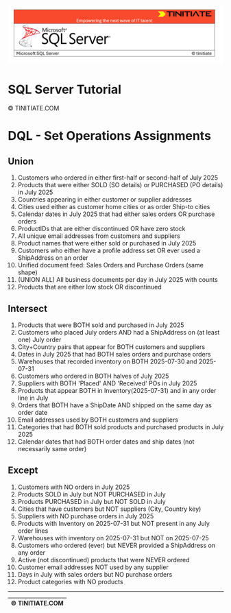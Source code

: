![SQL Server Tinitiate Image](../../../sqlserver-sql/sqlserver.png)

# SQL Server Tutorial

&copy; TINITIATE.COM

# DQL - Set Operations Assignments

## Union
1. Customers who ordered in either first-half or second-half of July 2025
2. Products that were either SOLD (SO details) or PURCHASED (PO details) in July 2025
3. Countries appearing in either customer or supplier addresses
4. Cities used either as customer home cities or as order Ship-to cities
5. Calendar dates in July 2025 that had either sales orders OR purchase orders
6. ProductIDs that are either discontinued OR have zero stock
7. All unique email addresses from customers and suppliers
8. Product names that were either sold or purchased in July 2025
9. Customers who either have a profile address set OR ever used a ShipAddress on an order
10. Unified document feed: Sales Orders and Purchase Orders (same shape)
11. (UNION ALL) All business documents per day in July 2025 with counts
12. Products that are either low stock OR discontinued

## Intersect
1. Products that were BOTH sold and purchased in July 2025
2. Customers who placed July orders AND had a ShipAddress on (at least one) July order
3. City+Country pairs that appear for BOTH customers and suppliers
4. Dates in July 2025 that had BOTH sales orders and purchase orders
5. Warehouses that recorded inventory on BOTH 2025-07-30 and 2025-07-31
6. Customers who ordered in BOTH halves of July 2025
7. Suppliers with BOTH 'Placed' AND 'Received' POs in July 2025
8. Products that appear BOTH in Inventory(2025-07-31) and in any order line in July
9. Orders that BOTH have a ShipDate AND shipped on the same day as order date
10. Email addresses used by BOTH customers and suppliers
11. Categories that had BOTH sold products and purchased products in July 2025
12. Calendar dates that had BOTH order dates and ship dates (not necessarily same order)

## Except
1. Customers with NO orders in July 2025
2. Products SOLD in July but NOT PURCHASED in July
3. Products PURCHASED in July but NOT SOLD in July
4. Cities that have customers but NOT suppliers (City, Country key)
5. Suppliers with NO purchase orders in July 2025
6. Products with Inventory on 2025-07-31 but NOT present in any July order lines
7. Warehouses with inventory on 2025-07-31 but NOT on 2025-07-25
8. Customers who ordered (ever) but NEVER provided a ShipAddress on any order
9. Active (not discontinued) products that were NEVER ordered
10. Customer email addresses NOT used by any supplier
11. Days in July with sales orders but NO purchase orders
12. Product categories with NO products

***
| &copy; TINITIATE.COM |
|----------------------|
